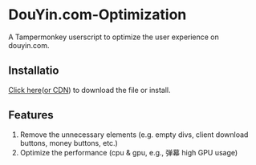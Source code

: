 # DouYin.com-Optimization
A Tampermonkey userscript to optimize the user experience on douyin.com.

## Installatio
[Click here](https://github.com/control0forver/DouYin.com-Optimization/raw/refs/heads/main/src/DouYin%20Optimization.user.js "github raw")([or CDN](https://cdn.jsdelivr.net/gh/control0forver/DouYin.com-Optimization@main/src/DouYin%20Optimization.user.js "jsdelivr cdn")) to download the file or install.

## Features
1. Remove the unnecessary elements (e.g. empty divs, client download buttons, money buttons, etc.)
2. Optimize the performance (cpu & gpu, e.g., 弹幕 high GPU usage)
